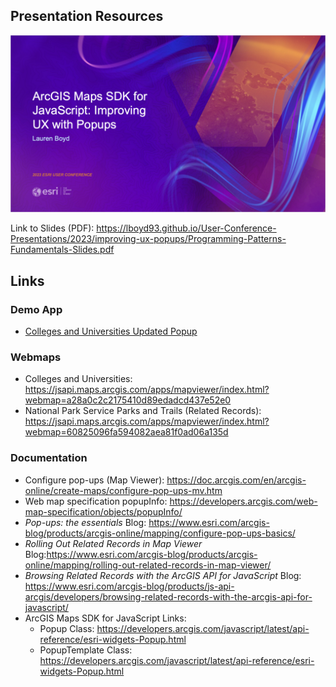 ## Presentation Resources

![title-slide](../images/popups-title-slide.png)

Link to Slides (PDF): https://lboyd93.github.io/User-Conference-Presentations/2023/improving-ux-popups/Programming-Patterns-Fundamentals-Slides.pdf

## Links
### Demo App

- [Colleges and Universities Updated Popup](https://lboyd93.github.io/User-Conference-Presentations/2023/improving-ux-popups/update-popup/final)

### Webmaps
- Colleges and Universities: https://jsapi.maps.arcgis.com/apps/mapviewer/index.html?webmap=a28a0c2c2175410d89edadcd437e52e0
- National Park Service Parks and Trails (Related Records): https://jsapi.maps.arcgis.com/apps/mapviewer/index.html?webmap=60825096fa594082aea81f0ad06a135d

### Documentation
- Configure pop-ups (Map Viewer): https://doc.arcgis.com/en/arcgis-online/create-maps/configure-pop-ups-mv.htm
- Web map specification popupInfo: https://developers.arcgis.com/web-map-specification/objects/popupInfo/
- _Pop-ups: the essentials_ Blog: https://www.esri.com/arcgis-blog/products/arcgis-online/mapping/configure-pop-ups-basics/
- _Rolling Out Related Records in Map Viewer_ Blog:https://www.esri.com/arcgis-blog/products/arcgis-online/mapping/rolling-out-related-records-in-map-viewer/
- _Browsing Related Records with the ArcGIS API for JavaScript_ Blog: https://www.esri.com/arcgis-blog/products/js-api-arcgis/developers/browsing-related-records-with-the-arcgis-api-for-javascript/
- ArcGIS Maps SDK for JavaScript Links:
   - Popup Class: https://developers.arcgis.com/javascript/latest/api-reference/esri-widgets-Popup.html
   - PopupTemplate Class: https://developers.arcgis.com/javascript/latest/api-reference/esri-widgets-Popup.html
